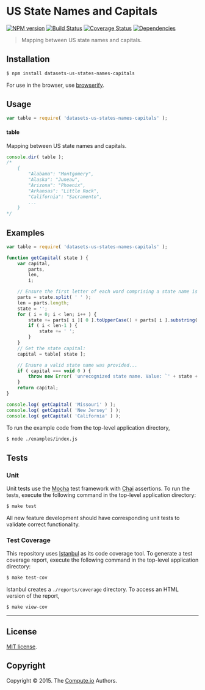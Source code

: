 US State Names and Capitals
===
[![NPM version][npm-image]][npm-url] [![Build Status][travis-image]][travis-url] [![Coverage Status][codecov-image]][codecov-url] [![Dependencies][dependencies-image]][dependencies-url]

> Mapping between US state names and capitals.


## Installation

``` bash
$ npm install datasets-us-states-names-capitals
```

For use in the browser, use [browserify](https://github.com/substack/node-browserify).


## Usage

``` javascript
var table = require( 'datasets-us-states-names-capitals' );
```

#### table

Mapping between US state names and capitals.

``` javascript
console.dir( table );
/*
	{
		"Alabama": "Montgomery",
		"Alaska": "Juneau",
		"Arizona": "Phoenix",
		"Arkansas": "Little Rock",
		"California": "Sacramento",
		...
	}
*/
```


## Examples

``` javascript
var table = require( 'datasets-us-states-names-capitals' );

function getCapital( state ) {
	var capital,
		parts,
		len,
		i;

	// Ensure the first letter of each word comprising a state name is capitalized...
	parts = state.split( ' ' );
	len = parts.length;
	state = '';
	for ( i = 0; i < len; i++ ) {
		state += parts[ i ][ 0 ].toUpperCase() + parts[ i ].substring( 1 );
		if ( i < len-1 ) {
			state += ' ';
		}
	}
	// Get the state capital:
	capital = table[ state ];

	// Ensure a valid state name was provided...
	if ( capital === void 0 ) {
		throw new Error( 'unrecognized state name. Value: `' + state + '`.' );
	}
	return capital;
}

console.log( getCapital( 'Missouri' ) );
console.log( getCapital( 'New Jersey' ) );
console.log( getCapital( 'California' ) );
```

To run the example code from the top-level application directory,

``` bash
$ node ./examples/index.js
```


## Tests

### Unit

Unit tests use the [Mocha](http://mochajs.org/) test framework with [Chai](http://chaijs.com) assertions. To run the tests, execute the following command in the top-level application directory:

``` bash
$ make test
```

All new feature development should have corresponding unit tests to validate correct functionality.


### Test Coverage

This repository uses [Istanbul](https://github.com/gotwarlost/istanbul) as its code coverage tool. To generate a test coverage report, execute the following command in the top-level application directory:

``` bash
$ make test-cov
```

Istanbul creates a `./reports/coverage` directory. To access an HTML version of the report,

``` bash
$ make view-cov
```


---
## License

[MIT license](http://opensource.org/licenses/MIT).


## Copyright

Copyright &copy; 2015. The [Compute.io](https://github.com/compute-io) Authors.


[npm-image]: http://img.shields.io/npm/v/datasets-us-states-names-capitals.svg
[npm-url]: https://npmjs.org/package/datasets-us-states-names-capitals

[travis-image]: http://img.shields.io/travis/datasets-io/us-states-names-capitals/master.svg
[travis-url]: https://travis-ci.org/datasets-io/us-states-names-capitals

[codecov-image]: https://img.shields.io/codecov/c/github/datasets-io/us-states-names-capitals/master.svg
[codecov-url]: https://codecov.io/github/datasets-io/us-states-names-capitals?branch=master

[dependencies-image]: http://img.shields.io/david/datasets-io/us-states-names-capitals.svg
[dependencies-url]: https://david-dm.org/datasets-io/us-states-names-capitals

[dev-dependencies-image]: http://img.shields.io/david/dev/datasets-io/us-states-names-capitals.svg
[dev-dependencies-url]: https://david-dm.org/dev/datasets-io/us-states-names-capitals

[github-issues-image]: http://img.shields.io/github/issues/datasets-io/us-states-names-capitals.svg
[github-issues-url]: https://github.com/datasets-io/us-states-names-capitals/issues
